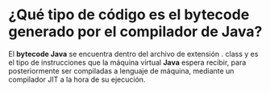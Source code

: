 # ¿Qué tipo de código es el bytecode generado por el compilador de Java?
El **bytecode Java** se encuentra dentro del archivo de extensión . class y es el tipo de instrucciones que la máquina virtual **Java** espera recibir, para posteriormente ser compiladas a lenguaje de máquina, mediante un compilador JIT a la hora de su ejecución.
